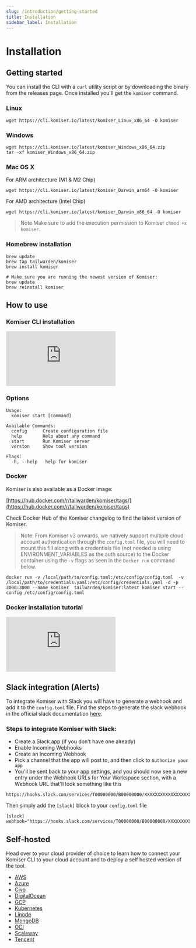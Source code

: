 ```yaml
---
slug: /introduction/getting-started
title: Installation
sidebar_label: Installation
---
```

# Installation

## Getting started

You can install the CLI with a `curl` utility script or by downloading the binary from the releases page. Once installed you'll get the `komiser` command.

### Linux

```
wget https://cli.komiser.io/latest/komiser_Linux_x86_64 -O komiser
```

### Windows

```
wget https://cli.komiser.io/latest/komiser_Windows_x86_64.zip
tar -xf komiser_Windows_x86_64.zip
```

### Mac OS X

For ARM architecture (M1 & M2 Chip)

```
wget https://cli.komiser.io/latest/komiser_Darwin_arm64 -O komiser
```

For AMD architecture (Intel Chip)

```
wget https://cli.komiser.io/latest/komiser_Darwin_x86_64 -O komiser
```

> Note
    Make sure to add the execution permission to Komiser `chmod +x komiser`.


### Homebrew installation

```
brew update
brew tap tailwarden/komiser
brew install komiser

# Make sure you are running the newest version of Komiser:
brew update
brew reinstall komiser
```

## How to use

### Komiser CLI installation

<div style={{
    position: 'relative',
    paddingBottom: '56.25%',
    paddingTop:'30px',
    height:0,
    overflow:'hidden',
  }}>
  <iframe
    src='https://www.youtube.com/embed/-jDXVO6NjVk'
    allowFullScreen
    webkitallowfullscreen="true"
    frameBorder="0"
    style={{
      position: 'absolute',
      top:0,
      left:0,
      width:'100%',
      height:'100%',
    }}
  >
  </iframe>
</div>

### Options

```
Usage:
  komiser start [command]
```

```
Available Commands:
  config      Create configuration file
  help        Help about any command
  start       Run Komiser server
  version     Show tool version

Flags:
  -h, --help   help for komiser
```

### Docker

Komiser is also available as a Docker image:

[https://hub.docker.com/r/tailwarden/komiser/tags/](https://hub.docker.com/r/tailwarden/komiser/tags)

Check Docker Hub of the Komiser changelog to find the latest version of Komiser. 

> Note: From Komiser v3 onwards, we natively support multiple cloud account authentication through the `config.toml` file, you will need to mount this fill along with a credentials file (not needed is using ENVIRONMENT_VARIABLES as the auth source) to the Docker container using the `-v` flags as seen in the `Docker run` command below. 

```
docker run -v /local/path/to/config.toml:/etc/config/config.toml  -v /local/path/to/credentials.yaml:/etc/config/credentials.yaml -d -p 3000:3000 --name komiser  tailwarden/komiser:latest komiser start --config /etc/config/config.toml
```

### Docker installation tutorial
<div style={{
    position: 'relative',
    paddingBottom: '56.25%',
    paddingTop:'30px',
    height:0,
    overflow:'hidden',
  }}>
  <iframe
    src='https://www.youtube.com/embed/8IJMoH4PKe8'
    allowFullScreen
    webkitallowfullscreen="true"
    frameBorder="0"
    style={{
      position: 'absolute',
      top:0,
      left:0,
      width:'100%',
      height:'100%',
    }}
  >
  </iframe>
</div>

## Slack integration (Alerts)

To integrate Komiser with Slack you will have to generate a webhook and add it to the `config.toml` file.
Find the steps to generate the slack webhook in the official slack documentation [here](https://api.slack.com/messaging/webhooks).

### Steps to integrate Komiser with Slack: 
- Create a Slack app (if you don't have one already) 
- Enable Incoming Webhooks 
- Create an Incoming Webhook
- Pick a channel that the app will post to, and then click to `Authorize your app`
- You'll be sent back to your app settings, and you should now see a new entry under the Webhook URLs for Your Workspace section, with a Webhook URL that'll look something like this

```
https://hooks.slack.com/services/T00000000/B00000000/XXXXXXXXXXXXXXXXXXXXXXXX
```
Then simply add the `[slack]` block to your `config.toml` file

```
[slack]
webhook="https://hooks.slack.com/services/T00000000/B00000000/XXXXXXXXXXXXXXXXXXXXXXXX"
```

## Self-hosted

Head over to your cloud provider of choice to learn how to connect your Komiser CLI to your cloud account and to deploy a self hosted version of the tool. 

* [AWS](/docs/cloud-providers/aws)
* [Azure](/docs/cloud-providers/azure)
* [Civo](/docs/cloud-providers/civo)
* [DigitalOcean](/docs/cloud-providers/digital-ocean)
* [GCP](/docs/cloud-providers/google-cloud-platform)
* [Kubernetes](/docs/cloud-providers/kubernetes)
* [Linode](/docs/cloud-providers/linode)
* [MongoDB](/docs/cloud-providers/mongodb-atlas)
* [OCI](/docs/cloud-providers/oci)
* [Scaleway](/docs/cloud-providers/scaleway)
* [Tencent](/docs/cloud-providers/tencent)
